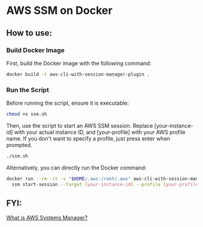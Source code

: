 # AWS SSM on Docker

## How to use:

### Build Docker Image

First, build the Docker image with the following command:

```bash
docker build -t aws-cli-with-session-manager-plugin .
```

### Run the Script

Before running the script, ensure it is executable:

```bash
chmod +x ssm.sh
```

Then, use the script to start an AWS SSM session. Replace [your-instance-id] with your actual instance ID, and [your-profile] with your AWS profile name. If you don't want to specify a profile, just press enter when prompted.

```zsh
./ssm.sh
```

Alternatively, you can directly run the Docker command:

```bash
docker run --rm -it -v "$HOME/.aws:/root/.aws" aws-cli-with-session-manager-plugin \
  ssm start-session --target [your-instance-id] --profile [your-profile]
```

## FYI:

[What is AWS Systems Manager?](https://docs.aws.amazon.com/systems-manager/latest/userguide/what-is-systems-manager.html)
